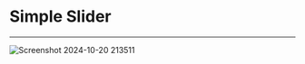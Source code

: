 # Simple Slider
---

![Screenshot 2024-10-20 213511](https://github.com/user-attachments/assets/dae06ecb-8d88-419e-ae55-a30a56c611f8)
